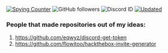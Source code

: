 [![Spying Counter](https://badges.pufler.dev/visits/Owersite/Owersite?style=for-the-badge&color=e74c3c&logo=github&label=Spying+Counter)](https://github.com/owersite)
![GitHub followers](https://img.shields.io/github/followers/owersite?style=for-the-badge)
![Discord ID](https://img.shields.io/badge/Discord-Owersite%237777-blue?style=for-the-badge)
[![Updated](https://badges.pufler.dev/updated/Owersite/Owersite?style=for-the-badge&color=f0f6f9&logo=github&label=Profile+Updated)](https://github.com/Owersite)


### People that made repositories out of my ideas:
1. https://github.com/eqwyz/discord-get-token
2. https://github.com/flowitoo/hackthebox-invite-generator

